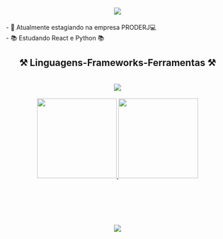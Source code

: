 
<h1 align="center">
<img src="https://readme-typing-svg.herokuapp.com/?font=Righteous&size=35&center=true&vCenter=true&width=500&height=70&duration=4000&lines=oiiii+👋🤓;+me+chamo+Wesley!;" />
</h1


<div  align="center" >
  - 🔭 Atualmente estagiando na empresa PRODERJ💻
<br>
- 📚 Estudando React e Python 📚
</div>

<h2 align="center" >⚒️ Linguagens-Frameworks-Ferramentas ⚒️</h2>
<br>

<div align="center" >
  <img src="https://skillicons.dev/icons?i=bootstrap,html,css,javascript,react,nodejs,git,python,cpp,php,java,github,gitlab,postgres,postman" />
</div> 



<br>
<div align="center" display="inline-block">
  <a href="https://github.com/wxsleyb">
  <img height="180em" src="https://github-readme-stats.vercel.app/api?username=wxsleyb&show_icons=true&theme=react&include_all_commits=true&count_private=true"/>
  <img height="180em" src="https://github-readme-stats.vercel.app/api/top-langs/?username=wxsleyb&layout=compact&langs_count=7&theme=react" />

</div>
<br>
  
  ##
<br> 

<h1 align="center">
<img src="https://readme-typing-svg.herokuapp.com/?font=Righteous&size=35&center=true&vCenter=true&width=500&height=70&duration=4000&lines=obrigado+pela+atenção!👋🤓;" />
</h1>
